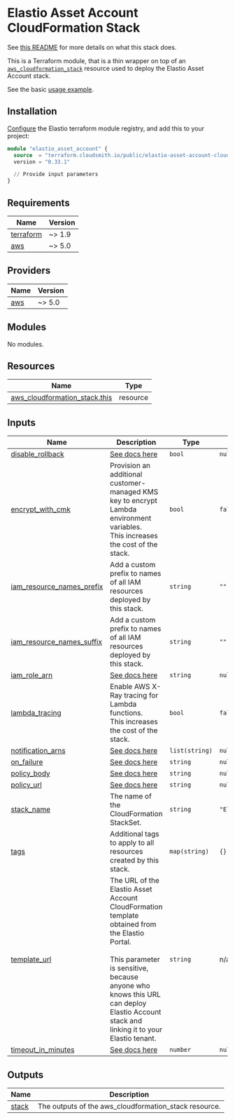 # Elastio Asset Account CloudFormation Stack

See [this README](../..) for more details on what this stack does.

This is a Terraform module, that is a thin wrapper on top of an [`aws_cloudformation_stack`](https://registry.terraform.io/providers/hashicorp/aws/latest/docs/resources/cloudformation_stack) resource used to deploy the Elastio Asset Account stack.

See the basic [usage example](./examples/basic/main.tf).

## Installation

[Configure](../../../README.md#configuring-the-terraform-modules-registry) the Elastio terraform module registry, and add this to your project:

```tf
module "elastio_asset_account" {
  source  = "terraform.cloudsmith.io/public/elastio-asset-account-cloudformation-stack/aws"
  version = "0.33.1"

  // Provide input parameters
}
```

<!-- BEGIN_TF_DOCS -->

## Requirements

| Name                                                                     | Version |
| ------------------------------------------------------------------------ | ------- |
| <a name="requirement_terraform"></a> [terraform](#requirement_terraform) | ~> 1.9  |
| <a name="requirement_aws"></a> [aws](#requirement_aws)                   | ~> 5.0  |

## Providers

| Name                                             | Version |
| ------------------------------------------------ | ------- |
| <a name="provider_aws"></a> [aws](#provider_aws) | ~> 5.0  |

## Modules

No modules.

## Resources

| Name                                                                                                                              | Type     |
| --------------------------------------------------------------------------------------------------------------------------------- | -------- |
| [aws_cloudformation_stack.this](https://registry.terraform.io/providers/hashicorp/aws/latest/docs/resources/cloudformation_stack) | resource |

## Inputs

| Name                                                                                                         | Description                                                                                                                                                                                                                                            | Type           | Default                 | Required |
| ------------------------------------------------------------------------------------------------------------ | ------------------------------------------------------------------------------------------------------------------------------------------------------------------------------------------------------------------------------------------------------ | -------------- | ----------------------- | :------: |
| <a name="input_disable_rollback"></a> [disable_rollback](#input_disable_rollback)                            | [See docs here](https://registry.terraform.io/providers/hashicorp/aws/latest/docs/resources/cloudformation_stack#disable_rollback-1)                                                                                                                   | `bool`         | `null`                  |    no    |
| <a name="input_encrypt_with_cmk"></a> [encrypt_with_cmk](#input_encrypt_with_cmk)                            | Provision an additional customer-managed KMS key to encrypt Lambda environment variables.<br/>This increases the cost of the stack.                                                                                                                    | `bool`         | `false`                 |    no    |
| <a name="input_iam_resource_names_prefix"></a> [iam_resource_names_prefix](#input_iam_resource_names_prefix) | Add a custom prefix to names of all IAM resources deployed by this stack.                                                                                                                                                                              | `string`       | `""`                    |    no    |
| <a name="input_iam_resource_names_suffix"></a> [iam_resource_names_suffix](#input_iam_resource_names_suffix) | Add a custom prefix to names of all IAM resources deployed by this stack.                                                                                                                                                                              | `string`       | `""`                    |    no    |
| <a name="input_iam_role_arn"></a> [iam_role_arn](#input_iam_role_arn)                                        | [See docs here](https://registry.terraform.io/providers/hashicorp/aws/latest/docs/resources/cloudformation_stack#iam_role_arn-1)                                                                                                                       | `string`       | `null`                  |    no    |
| <a name="input_lambda_tracing"></a> [lambda_tracing](#input_lambda_tracing)                                  | Enable AWS X-Ray tracing for Lambda functions.<br/>This increases the cost of the stack.                                                                                                                                                               | `bool`         | `false`                 |    no    |
| <a name="input_notification_arns"></a> [notification_arns](#input_notification_arns)                         | [See docs here](https://registry.terraform.io/providers/hashicorp/aws/latest/docs/resources/cloudformation_stack#notification_arns-1)                                                                                                                  | `list(string)` | `null`                  |    no    |
| <a name="input_on_failure"></a> [on_failure](#input_on_failure)                                              | [See docs here](https://registry.terraform.io/providers/hashicorp/aws/latest/docs/resources/cloudformation_stack#on_failure-1)                                                                                                                         | `string`       | `null`                  |    no    |
| <a name="input_policy_body"></a> [policy_body](#input_policy_body)                                           | [See docs here](https://registry.terraform.io/providers/hashicorp/aws/latest/docs/resources/cloudformation_stack#policy_body-1)                                                                                                                        | `string`       | `null`                  |    no    |
| <a name="input_policy_url"></a> [policy_url](#input_policy_url)                                              | [See docs here](https://registry.terraform.io/providers/hashicorp/aws/latest/docs/resources/cloudformation_stack#policy_url-1)                                                                                                                         | `string`       | `null`                  |    no    |
| <a name="input_stack_name"></a> [stack_name](#input_stack_name)                                              | The name of the CloudFormation StackSet.                                                                                                                                                                                                               | `string`       | `"ElastioAssetAccount"` |    no    |
| <a name="input_tags"></a> [tags](#input_tags)                                                                | Additional tags to apply to all resources created by this stack.                                                                                                                                                                                       | `map(string)`  | `{}`                    |    no    |
| <a name="input_template_url"></a> [template_url](#input_template_url)                                        | The URL of the Elastio Asset Account CloudFormation template obtained from<br/>the Elastio Portal.<br/><br/>This parameter is sensitive, because anyone who knows this URL can deploy<br/>Elastio Account stack and linking it to your Elastio tenant. | `string`       | n/a                     |   yes    |
| <a name="input_timeout_in_minutes"></a> [timeout_in_minutes](#input_timeout_in_minutes)                      | [See docs here](https://registry.terraform.io/providers/hashicorp/aws/latest/docs/resources/cloudformation_stack#timeout_in_minutes-1)                                                                                                                 | `number`       | `null`                  |    no    |

## Outputs

| Name                                               | Description                                           |
| -------------------------------------------------- | ----------------------------------------------------- |
| <a name="output_stack"></a> [stack](#output_stack) | The outputs of the aws_cloudformation_stack resource. |

<!-- END_TF_DOCS -->
